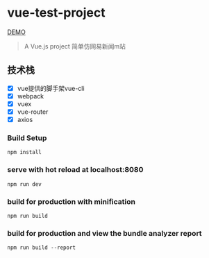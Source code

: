 # vue-test-project
[DEMO](https://xiaotianxia.github.io/vue-163news-dev/dist/#/recommend)
> A Vue.js project 简单仿网易新闻m站
## 技术栈
- [x] vue提供的脚手架vue-cli
- [x] webpack
- [x] vuex
- [x] vue-router
- [x] axios

### Build Setup
```
npm install
```

### serve with hot reload at localhost:8080
```
npm run dev
```

### build for production with minification
```
npm run build
```

### build for production and view the bundle analyzer report
```
npm run build --report
```
